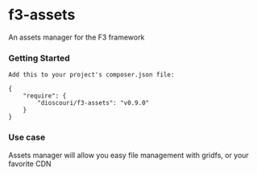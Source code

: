 f3-assets
=========


An assets manager for the F3 framework

### Getting Started

```
Add this to your project's composer.json file:

{
    "require": {
        "dioscouri/f3-assets": "v0.9.0"
    }
}
```

### Use case

Assets manager will allow you easy file management with gridfs, or your favorite CDN